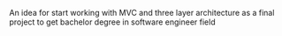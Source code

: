 An idea for start working with MVC and three layer architecture as a final project to get bachelor degree in software engineer field
